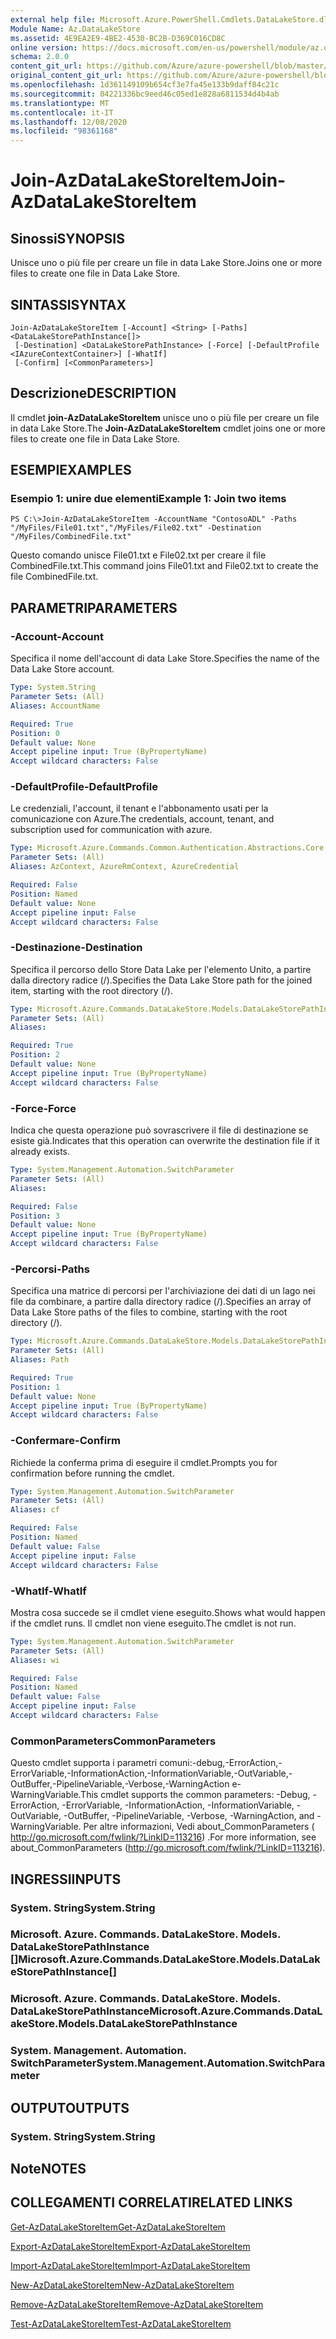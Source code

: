 ```yaml
---
external help file: Microsoft.Azure.PowerShell.Cmdlets.DataLakeStore.dll-Help.xml
Module Name: Az.DataLakeStore
ms.assetid: 4E9EA2E9-4BE2-4530-BC2B-D369C016CD8C
online version: https://docs.microsoft.com/en-us/powershell/module/az.datalakestore/join-azdatalakestoreitem
schema: 2.0.0
content_git_url: https://github.com/Azure/azure-powershell/blob/master/src/DataLakeStore/DataLakeStore/help/Join-AzDataLakeStoreItem.md
original_content_git_url: https://github.com/Azure/azure-powershell/blob/master/src/DataLakeStore/DataLakeStore/help/Join-AzDataLakeStoreItem.md
ms.openlocfilehash: 1d361149109b654cf3e7fa45e133b9daff84c21c
ms.sourcegitcommit: 04221336bc9eed46c05ed1e828a6811534d4b4ab
ms.translationtype: MT
ms.contentlocale: it-IT
ms.lasthandoff: 12/08/2020
ms.locfileid: "98361168"
---
```

# <span data-ttu-id="aaa02-101">Join-AzDataLakeStoreItem</span><span class="sxs-lookup"><span data-stu-id="aaa02-101">Join-AzDataLakeStoreItem</span></span>

## <span data-ttu-id="aaa02-102">Sinossi</span><span class="sxs-lookup"><span data-stu-id="aaa02-102">SYNOPSIS</span></span>
<span data-ttu-id="aaa02-103">Unisce uno o più file per creare un file in data Lake Store.</span><span class="sxs-lookup"><span data-stu-id="aaa02-103">Joins one or more files to create one file in Data Lake Store.</span></span>

## <span data-ttu-id="aaa02-104">SINTASSI</span><span class="sxs-lookup"><span data-stu-id="aaa02-104">SYNTAX</span></span>

```
Join-AzDataLakeStoreItem [-Account] <String> [-Paths] <DataLakeStorePathInstance[]>
 [-Destination] <DataLakeStorePathInstance> [-Force] [-DefaultProfile <IAzureContextContainer>] [-WhatIf]
 [-Confirm] [<CommonParameters>]
```

## <span data-ttu-id="aaa02-105">Descrizione</span><span class="sxs-lookup"><span data-stu-id="aaa02-105">DESCRIPTION</span></span>
<span data-ttu-id="aaa02-106">Il cmdlet **join-AzDataLakeStoreItem** unisce uno o più file per creare un file in data Lake Store.</span><span class="sxs-lookup"><span data-stu-id="aaa02-106">The **Join-AzDataLakeStoreItem** cmdlet joins one or more files to create one file in Data Lake Store.</span></span>

## <span data-ttu-id="aaa02-107">ESEMPI</span><span class="sxs-lookup"><span data-stu-id="aaa02-107">EXAMPLES</span></span>

### <span data-ttu-id="aaa02-108">Esempio 1: unire due elementi</span><span class="sxs-lookup"><span data-stu-id="aaa02-108">Example 1: Join two items</span></span>
```
PS C:\>Join-AzDataLakeStoreItem -AccountName "ContosoADL" -Paths "/MyFiles/File01.txt","/MyFiles/File02.txt" -Destination "/MyFiles/CombinedFile.txt"
```

<span data-ttu-id="aaa02-109">Questo comando unisce File01.txt e File02.txt per creare il file CombinedFile.txt.</span><span class="sxs-lookup"><span data-stu-id="aaa02-109">This command joins File01.txt and File02.txt to create the file CombinedFile.txt.</span></span>

## <span data-ttu-id="aaa02-110">PARAMETRI</span><span class="sxs-lookup"><span data-stu-id="aaa02-110">PARAMETERS</span></span>

### <span data-ttu-id="aaa02-111">-Account</span><span class="sxs-lookup"><span data-stu-id="aaa02-111">-Account</span></span>
<span data-ttu-id="aaa02-112">Specifica il nome dell'account di data Lake Store.</span><span class="sxs-lookup"><span data-stu-id="aaa02-112">Specifies the name of the Data Lake Store account.</span></span>

```yaml
Type: System.String
Parameter Sets: (All)
Aliases: AccountName

Required: True
Position: 0
Default value: None
Accept pipeline input: True (ByPropertyName)
Accept wildcard characters: False
```

### <span data-ttu-id="aaa02-113">-DefaultProfile</span><span class="sxs-lookup"><span data-stu-id="aaa02-113">-DefaultProfile</span></span>
<span data-ttu-id="aaa02-114">Le credenziali, l'account, il tenant e l'abbonamento usati per la comunicazione con Azure.</span><span class="sxs-lookup"><span data-stu-id="aaa02-114">The credentials, account, tenant, and subscription used for communication with azure.</span></span>

```yaml
Type: Microsoft.Azure.Commands.Common.Authentication.Abstractions.Core.IAzureContextContainer
Parameter Sets: (All)
Aliases: AzContext, AzureRmContext, AzureCredential

Required: False
Position: Named
Default value: None
Accept pipeline input: False
Accept wildcard characters: False
```

### <span data-ttu-id="aaa02-115">-Destinazione</span><span class="sxs-lookup"><span data-stu-id="aaa02-115">-Destination</span></span>
<span data-ttu-id="aaa02-116">Specifica il percorso dello Store Data Lake per l'elemento Unito, a partire dalla directory radice (/).</span><span class="sxs-lookup"><span data-stu-id="aaa02-116">Specifies the Data Lake Store path for the joined item, starting with the root directory (/).</span></span>

```yaml
Type: Microsoft.Azure.Commands.DataLakeStore.Models.DataLakeStorePathInstance
Parameter Sets: (All)
Aliases:

Required: True
Position: 2
Default value: None
Accept pipeline input: True (ByPropertyName)
Accept wildcard characters: False
```

### <span data-ttu-id="aaa02-117">-Force</span><span class="sxs-lookup"><span data-stu-id="aaa02-117">-Force</span></span>
<span data-ttu-id="aaa02-118">Indica che questa operazione può sovrascrivere il file di destinazione se esiste già.</span><span class="sxs-lookup"><span data-stu-id="aaa02-118">Indicates that this operation can overwrite the destination file if it already exists.</span></span>

```yaml
Type: System.Management.Automation.SwitchParameter
Parameter Sets: (All)
Aliases:

Required: False
Position: 3
Default value: None
Accept pipeline input: True (ByPropertyName)
Accept wildcard characters: False
```

### <span data-ttu-id="aaa02-119">-Percorsi</span><span class="sxs-lookup"><span data-stu-id="aaa02-119">-Paths</span></span>
<span data-ttu-id="aaa02-120">Specifica una matrice di percorsi per l'archiviazione dei dati di un lago nei file da combinare, a partire dalla directory radice (/).</span><span class="sxs-lookup"><span data-stu-id="aaa02-120">Specifies an array of Data Lake Store paths of the files to combine, starting with the root directory (/).</span></span>

```yaml
Type: Microsoft.Azure.Commands.DataLakeStore.Models.DataLakeStorePathInstance[]
Parameter Sets: (All)
Aliases: Path

Required: True
Position: 1
Default value: None
Accept pipeline input: True (ByPropertyName)
Accept wildcard characters: False
```

### <span data-ttu-id="aaa02-121">-Confermare</span><span class="sxs-lookup"><span data-stu-id="aaa02-121">-Confirm</span></span>
<span data-ttu-id="aaa02-122">Richiede la conferma prima di eseguire il cmdlet.</span><span class="sxs-lookup"><span data-stu-id="aaa02-122">Prompts you for confirmation before running the cmdlet.</span></span>

```yaml
Type: System.Management.Automation.SwitchParameter
Parameter Sets: (All)
Aliases: cf

Required: False
Position: Named
Default value: False
Accept pipeline input: False
Accept wildcard characters: False
```

### <span data-ttu-id="aaa02-123">-WhatIf</span><span class="sxs-lookup"><span data-stu-id="aaa02-123">-WhatIf</span></span>
<span data-ttu-id="aaa02-124">Mostra cosa succede se il cmdlet viene eseguito.</span><span class="sxs-lookup"><span data-stu-id="aaa02-124">Shows what would happen if the cmdlet runs.</span></span>
<span data-ttu-id="aaa02-125">Il cmdlet non viene eseguito.</span><span class="sxs-lookup"><span data-stu-id="aaa02-125">The cmdlet is not run.</span></span>

```yaml
Type: System.Management.Automation.SwitchParameter
Parameter Sets: (All)
Aliases: wi

Required: False
Position: Named
Default value: False
Accept pipeline input: False
Accept wildcard characters: False
```

### <span data-ttu-id="aaa02-126">CommonParameters</span><span class="sxs-lookup"><span data-stu-id="aaa02-126">CommonParameters</span></span>
<span data-ttu-id="aaa02-127">Questo cmdlet supporta i parametri comuni:-debug,-ErrorAction,-ErrorVariable,-InformationAction,-InformationVariable,-OutVariable,-OutBuffer,-PipelineVariable,-Verbose,-WarningAction e-WarningVariable.</span><span class="sxs-lookup"><span data-stu-id="aaa02-127">This cmdlet supports the common parameters: -Debug, -ErrorAction, -ErrorVariable, -InformationAction, -InformationVariable, -OutVariable, -OutBuffer, -PipelineVariable, -Verbose, -WarningAction, and -WarningVariable.</span></span> <span data-ttu-id="aaa02-128">Per altre informazioni, Vedi about_CommonParameters ( http://go.microsoft.com/fwlink/?LinkID=113216) .</span><span class="sxs-lookup"><span data-stu-id="aaa02-128">For more information, see about_CommonParameters (http://go.microsoft.com/fwlink/?LinkID=113216).</span></span>

## <span data-ttu-id="aaa02-129">INGRESSI</span><span class="sxs-lookup"><span data-stu-id="aaa02-129">INPUTS</span></span>

### <span data-ttu-id="aaa02-130">System. String</span><span class="sxs-lookup"><span data-stu-id="aaa02-130">System.String</span></span>

### <span data-ttu-id="aaa02-131">Microsoft. Azure. Commands. DataLakeStore. Models. DataLakeStorePathInstance []</span><span class="sxs-lookup"><span data-stu-id="aaa02-131">Microsoft.Azure.Commands.DataLakeStore.Models.DataLakeStorePathInstance[]</span></span>

### <span data-ttu-id="aaa02-132">Microsoft. Azure. Commands. DataLakeStore. Models. DataLakeStorePathInstance</span><span class="sxs-lookup"><span data-stu-id="aaa02-132">Microsoft.Azure.Commands.DataLakeStore.Models.DataLakeStorePathInstance</span></span>

### <span data-ttu-id="aaa02-133">System. Management. Automation. SwitchParameter</span><span class="sxs-lookup"><span data-stu-id="aaa02-133">System.Management.Automation.SwitchParameter</span></span>

## <span data-ttu-id="aaa02-134">OUTPUT</span><span class="sxs-lookup"><span data-stu-id="aaa02-134">OUTPUTS</span></span>

### <span data-ttu-id="aaa02-135">System. String</span><span class="sxs-lookup"><span data-stu-id="aaa02-135">System.String</span></span>

## <span data-ttu-id="aaa02-136">Note</span><span class="sxs-lookup"><span data-stu-id="aaa02-136">NOTES</span></span>

## <span data-ttu-id="aaa02-137">COLLEGAMENTI CORRELATI</span><span class="sxs-lookup"><span data-stu-id="aaa02-137">RELATED LINKS</span></span>

[<span data-ttu-id="aaa02-138">Get-AzDataLakeStoreItem</span><span class="sxs-lookup"><span data-stu-id="aaa02-138">Get-AzDataLakeStoreItem</span></span>](./Get-AzDataLakeStoreItem.md)

[<span data-ttu-id="aaa02-139">Export-AzDataLakeStoreItem</span><span class="sxs-lookup"><span data-stu-id="aaa02-139">Export-AzDataLakeStoreItem</span></span>](./Export-AzDataLakeStoreItem.md)

[<span data-ttu-id="aaa02-140">Import-AzDataLakeStoreItem</span><span class="sxs-lookup"><span data-stu-id="aaa02-140">Import-AzDataLakeStoreItem</span></span>](./Import-AzDataLakeStoreItem.md)

[<span data-ttu-id="aaa02-141">New-AzDataLakeStoreItem</span><span class="sxs-lookup"><span data-stu-id="aaa02-141">New-AzDataLakeStoreItem</span></span>](./New-AzDataLakeStoreItem.md)

[<span data-ttu-id="aaa02-142">Remove-AzDataLakeStoreItem</span><span class="sxs-lookup"><span data-stu-id="aaa02-142">Remove-AzDataLakeStoreItem</span></span>](./Remove-AzDataLakeStoreItem.md)

[<span data-ttu-id="aaa02-143">Test-AzDataLakeStoreItem</span><span class="sxs-lookup"><span data-stu-id="aaa02-143">Test-AzDataLakeStoreItem</span></span>](./Test-AzDataLakeStoreItem.md)


